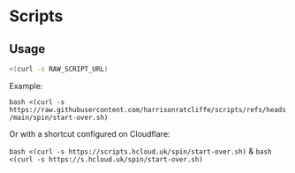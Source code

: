 # Scripts

## Usage

```bash
<(curl -s RAW_SCRIPT_URL)
```

Example: 

`bash <(curl -s https://raw.githubusercontent.com/harrisonratcliffe/scripts/refs/heads/main/spin/start-over.sh)`

Or with a shortcut configured on Cloudflare:

`bash <(curl -s https://scripts.hcloud.uk/spin/start-over.sh)` & `bash <(curl -s https://s.hcloud.uk/spin/start-over.sh)`
